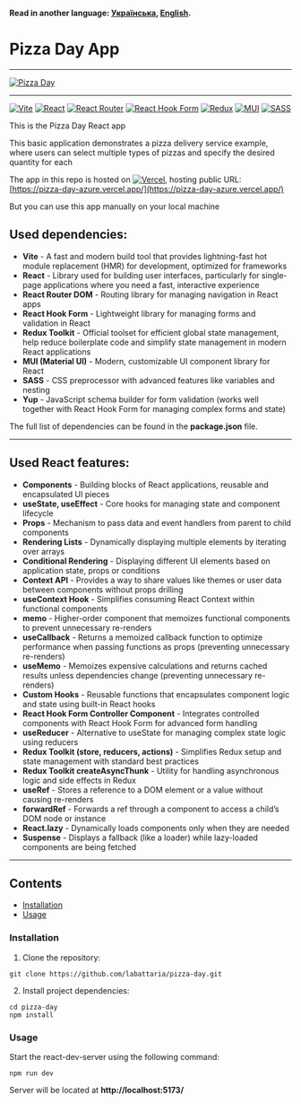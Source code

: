 **Read in another language: [Українська](README.ukr.md), [English](README.md).**

# Pizza Day App

---

[![Pizza Day](https://i.gyazo.com/7730057de70718294c5ba768d1ed5506.gif)](https://gyazo.com/7730057de70718294c5ba768d1ed5506)

---

[![Vite](https://img.shields.io/badge/vite-%23646CFF.svg?style=for-the-badge&logo=vite&logoColor=white)](#)
[![React](https://img.shields.io/badge/react-%2320232a.svg?style=for-the-badge&logo=react&logoColor=%2361DAFB)](#)
[![React Router](https://img.shields.io/badge/React_Router-CA4245?style=for-the-badge&logo=react-router&logoColor=white)](#)
[![React Hook Form](https://img.shields.io/badge/React%20Hook%20Form-%23EC5990.svg?style=for-the-badge&logo=reacthookform&logoColor=white)](#)
[![Redux](https://img.shields.io/badge/redux-%23593d88.svg?style=for-the-badge&logo=redux&logoColor=white)](#)
[![MUI](https://img.shields.io/badge/MUI-%230081CB.svg?style=for-the-badge&logo=mui&logoColor=white)](#)
[![SASS](https://img.shields.io/badge/SASS-hotpink.svg?style=for-the-badge&logo=SASS&logoColor=white)](#)

This is the Pizza Day React app

This basic application demonstrates a pizza delivery service example, where users can select multiple types of pizzas and specify the desired quantity for each

The app in this repo is hosted on [![Vercel](https://img.shields.io/badge/vercel-%23000000.svg?style=for-the-badge&logo=vercel&logoColor=white)](#), hosting public URL: [https://pizza-day-azure.vercel.app/](https://pizza-day-azure.vercel.app/)

But you can use this app manually on your local machine

## Used dependencies:

- **Vite** - A fast and modern build tool that provides lightning-fast hot module replacement (HMR) for development, optimized for frameworks
- **React** - Library used for building user interfaces, particularly for single-page applications where you need a fast, interactive experience
- **React Router DOM** - Routing library for managing navigation in React apps
- **React Hook Form** - Lightweight library for managing forms and validation in React
- **Redux Toolkit** - Official toolset for efficient global state management, help reduce boilerplate code and simplify state management in modern React applications
- **MUI (Material UI)** - Modern, customizable UI component library for React
- **SASS** - CSS preprocessor with advanced features like variables and nesting
- **Yup** - JavaScript schema builder for form validation (works well together with React Hook Form for managing complex forms and state)

The full list of dependencies can be found in the **package.json** file.

---

## Used React features:

- **Components** - Building blocks of React applications, reusable and encapsulated UI pieces
- **useState, useEffect** - Core hooks for managing state and component lifecycle
- **Props** - Mechanism to pass data and event handlers from parent to child components
- **Rendering Lists** - Dynamically displaying multiple elements by iterating over arrays
- **Conditional Rendering** - Displaying different UI elements based on application state, props or conditions
- **Context API** - Provides a way to share values like themes or user data between components without props drilling
- **useContext Hook** - Simplifies consuming React Context within functional components
- **memo** - Higher-order component that memoizes functional components to prevent unnecessary re-renders
- **useCallback** - Returns a memoized callback function to optimize performance when passing functions as props (preventing unnecessary re-renders)
- **useMemo** - Memoizes expensive calculations and returns cached results unless dependencies change (preventing unnecessary re-renders)
- **Custom Hooks** - Reusable functions that encapsulates component logic and state using built-in React hooks
- **React Hook Form Controller Component** - Integrates controlled components with React Hook Form for advanced form handling
- **useReducer** - Alternative to useState for managing complex state logic using reducers
- **Redux Toolkit (store, reducers, actions)** - Simplifies Redux setup and state management with standard best practices
- **Redux Toolkit createAsyncThunk** - Utility for handling asynchronous logic and side effects in Redux
- **useRef** - Stores a reference to a DOM element or a value without causing re-renders
- **forwardRef** - Forwards a ref through a component to access a child’s DOM node or instance
- **React.lazy** - Dynamically loads components only when they are needed
- **Suspense** - Displays a fallback (like a loader) while lazy-loaded components are being fetched

---

## Contents

- [Installation](#installation)
- [Usage](#usage)

### Installation

1. Clone the repository:

```shell
git clone https://github.com/labattaria/pizza-day.git
```

2. Install project dependencies:

```shell
cd pizza-day
npm install
```

### Usage

Start the react-dev-server using the following command:

```shell
npm run dev
```

Server will be located at **http://localhost:5173/**
